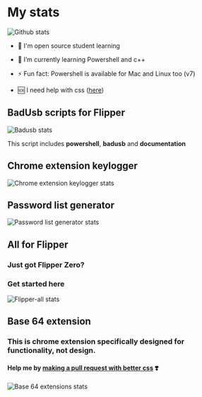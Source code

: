 # My stats

![Github stats](https://github-readme-stats.vercel.app/api?username=SuperJakov&show_icons=true&theme=shadow_green&hide_rank=true)

- 💬 I'm open source student learning

- 🌱 I’m currently learning Powershell and c++

- ⚡ Fun fact: Powershell is available for Mac and Linux too (v7)

- 🆘 I need help with css ([here](#help-me-by-making-a-pull-request-with-better-css-%EF%B8%8F))

## BadUsb scripts for Flipper

![Badusb stats](https://github-readme-stats.vercel.app/api/pin?username=SuperJakov&repo=Badusb&theme=shadow_green)

This script includes **powershell**, **badusb** and **documentation**

## Chrome extension keylogger

![Chrome extension keylogger stats](https://github-readme-stats.vercel.app/api/pin?username=SuperJakov&repo=Chrome-extension-keylogger&theme=shadow_green)

## Password list generator

![Password list generator stats](https://github-readme-stats.vercel.app/api/pin?username=SuperJakov&repo=Password-list-generator&theme=shadow_green)

## All for Flipper

### Just got Flipper Zero?

### Get started here

![Flipper-all stats](https://github-readme-stats.vercel.app/api/pin?username=SuperJakov&repo=Flipper-All&theme=shadow_green)

## Base 64 extension

### This is chrome extension specifically designed for functionality, not design.

#### Help me by [making a pull request with better css](https://github.com/SuperJakov/Base-64-extension) ❣️

![Base 64 extensions stats](https://github-readme-stats.vercel.app/api/pin?username=SuperJakov&repo=Base-64-extension&theme=shadow_green)
